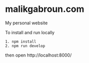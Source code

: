 # malikgabroun.com 

My personal website

To install and run locally

```
1. npm install
2. npm run develop
```

then open http://localhost:8000/
